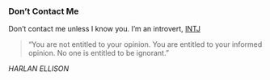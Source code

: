 ### Don’t Contact Me

Don’t contact me unless I know you.  I’m an introvert, [INTJ](https://www.16personalities.com/intj-personality)

>“You are not entitled to your opinion. You are entitled to your informed opinion. No one is entitled to be ignorant.”

<cite>HARLAN ELLISON</cite>